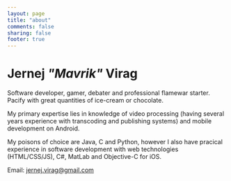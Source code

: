 ```yaml
---
layout: page
title: "about"
comments: false
sharing: false
footer: true
---
```


# Jernej *"Mavrik"* Virag

Software developer, gamer, debater and professional flamewar starter. Pacify with great quantities of ice-cream or chocolate.

My primary expertise lies in knowledge of video processing (having several years experience with transcoding and publishing systems) and mobile development on Android.

My poisons of choice are Java, C and Python, however I also have pracical experience in software development with web technologies (HTML/CSS/JS), C#, MatLab and Objective-C for iOS.

Email: <a href="mailto:jernej.virag@gmail.com">jernej.virag@gmail.com</a>
